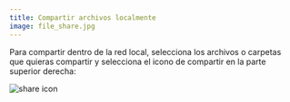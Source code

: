```yaml
---
title: Compartir archivos localmente
image: file_share.jpg
---
```


Para compartir dentro de la red local, selecciona los archivos o carpetas que quieras compartir y selecciona el icono de compartir en la parte superior derecha:

![share icon](/share.png)

<app-button :color="true" localurl=":8086/all/https://docs.earthdefenderstoolkit.com/device-usage/bundled-applications/file-management/sharing-locally" text="Read documentation"></app-button>

<app-button localurl=":8081/login" text="Use local cloud"></app-button>
